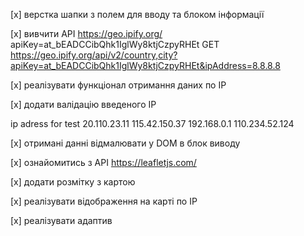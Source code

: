 [х] верстка шапки з полем для вводу та блоком інформації

[х] вивчити API https://geo.ipify.org/
apiKey=at_bEADCCibQhk1IglWy8ktjCzpyRHEt
GET https://geo.ipify.org/api/v2/country,city?apiKey=at_bEADCCibQhk1IglWy8ktjCzpyRHEt&ipAddress=8.8.8.8


[x] реалізувати функціонал отримання даних по IP 

[x] додати валідацію введеного IP

ip adress for test 
20.110.23.11
115.42.150.37
192.168.0.1
110.234.52.124

[x] отримані данні відмалювати у DOM в блок виводу

[x] ознайомитись з API  https://leafletjs.com/

[x] додати розмітку з картою

[x] реалізувати відображення на карті по IP

[x] реалізувати адаптив